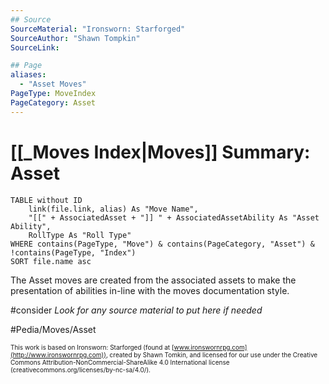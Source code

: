 ```yaml
---
## Source
SourceMaterial: "Ironsworn: Starforged"
SourceAuthor: "Shawn Tompkin"
SourceLink: 

## Page
aliases:
  - "Asset Moves"
PageType: MoveIndex
PageCategory: Asset
---
```


# [[_Moves Index|Moves]] Summary: Asset

```dataview
TABLE without ID
	link(file.link, alias) As "Move Name",
	"[[" + AssociatedAsset + "]] " + AssociatedAssetAbility As "Asset Ability",
	RollType As "Roll Type"
WHERE contains(PageType, "Move") & contains(PageCategory, "Asset") & !contains(PageType, "Index")
SORT file.name asc
```

The Asset moves are created from the associated assets to make the presentation of abilities in-line with the moves documentation style.  

#consider *Look for any source material to put here if needed*

#Pedia/Moves/Asset 

<font size=-2>This work is based on Ironsworn: Starforged (found at [www.ironswornrpg.com](http://www.ironswornrpg.com)), created by Shawn Tomkin, and licensed for our use under the Creative Commons Attribution-NonCommercial-ShareAlike 4.0 International license  (creativecommons.org/licenses/by-nc-sa/4.0/).</font>